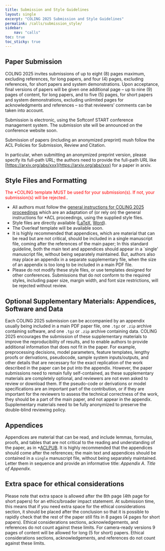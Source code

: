 ```yaml
---
title: Submission and Style Guidelines
layout: single
excerpt: "COLING 2025 Submission and Style Guidelines"
permalink: /calls/submission_style/
sidebar: 
    nav: "calls"
toc: true
toc_sticky: true
---
```


## Paper Submission

COLING 2025 invites submissions of up to eight (8) pages maximum, excluding references, for long papers, and four (4) pages, excluding references, for short papers and system demonstrations. Upon acceptance, final versions of papers will be given one additional page – up to nine (9) pages of content, for long papers, and to five (5) pages, for short papers and system demonstrations, excluding unlimited pages for acknowledgments and references – so that reviewers’ comments can be taken into account.

Submission is electronic, using the Softconf START conference management system. The submission site will be announced on the conference website soon.

Submission of papers (including an anonymized preprint) mush follow the ACL Policies for Submission, Review and Citation.

In particular, when submitting an anonymized preprint version, please specify its full-path URL; the authors need to provide the full-path URL like [https://arxiv.org/abs/xxx](https://arxiv.org/abs/xxx) for a paper in arxiv.

## Style Files and Formatting

<span style="color:red">The *COLING template MUST be used for your submission(s). If not, your submission(s) will be rejected.</span>.

- All authors must follow the [general instructions for COLING 2025 proceedings](https://coling2025.org/downloads/coling-2025.pdf) which are an adaptation of (or rely on) the general instructions for *ACL proceedings, using the supplied style files.
- Style files are directly available ([LaTeX](https://coling2025.org/downloads/coling-2025.zip), [Word](https://coling2025.org/downloads/coling-2025.docx)).
- The Overleaf template will be available soon.
- It is highly recommended that appendices, which are material that can be read but are not critical, should be included in a single manuscript file, coming after the references of the main paper; In this standard guideline, both the main text and appendices should appear in a `single' manuscript file, without being separately maintained. But, authors also may place an appendix in a separate supplementary file, when the size of an appendix is too long to be included in a main PDF file.
- Please do not modify these style files, or use templates designed for other conferences. Submissions that do not conform to the required styles, including paper size, margin width, and font size restrictions, will be rejected without review.

## Optional Supplementary Materials: Appendices, Software and Data
Each COLING 2025 submission can be accompanied by an appendix usually being included in a main PDF paper file, one `.tgz` or `.zip` archive containing software, and one `.tgz` or `.zip` archive containing data. COLING 2025 encourages the submission of these supplementary materials to improve the reproducibility of results, and to enable authors to provide additional information that does not fit in the paper. For example, preprocessing decisions, model parameters, feature templates, lengthy proofs or derivations, pseudocode, sample system inputs/outputs, and other details that are necessary for the exact replication of the work described in the paper can be put into the appendix. However, the paper submissions need to remain fully self-contained, as these supplementary materials are completely optional, and reviewers are not even asked to review or download them. If the pseudo-code or derivations or model specifications are an important part of the contribution, or if they are important for the reviewers to assess the technical correctness of the work, they should be a part of the main paper, and not appear in the appendix. Supplementary materials need to be fully anonymized to preserve the double-blind reviewing policy.

## Appendices

Appendices are material that can be read, and include lemmas, formulas, proofs, and tables that are not critical to the reading and understanding of the paper, as in *[ACLPUB](https://acl-org.github.io/ACLPUB/formatting.html#appendices). It is highly recommended that the appendices should come after the references; the main text and appendices should be contained in a `single` manuscript file, without being separately maintained. Letter them in sequence and provide an informative title: 
*Appendix A. Title of Appendix*.

## Extra space for ethical considerations

Please note that extra space is allowed after the 8th page (4th page for short papers) for an ethics/broader impact statement. At submission time, this means that if you need extra space for the ethical considerations section, it should be placed after the conclusion so that it is possible to rapidly check that the rest of the paper still fits in 8 pages (4 pages for short papers). Ethical considerations sections, acknowledgements, and references do not count against these limits. For camera-ready versions 9 pages of content will be allowed for long (5 for short) papers. Ethical considerations sections, acknowledgements, and references do not count against these limits.
